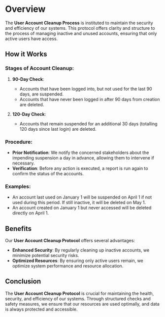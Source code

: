 # Overview

The **User Account Cleanup Process** is instituted to maintain the security and efficiency of our systems. This protocol offers clarity and structure to the process of managing inactive and unused accounts, ensuring that only active users have access.

## How it Works

### Stages of Account Cleanup:

1. **90-Day Check**: 
    - Accounts that have been logged into, but not used for the last 90 days, are suspended.
    - Accounts that have never been logged in after 90 days from creation are deleted.

2. **120-Day Check**:
    - Accounts that remain suspended for an additional 30 days (totalling 120 days since last login) are deleted.
    
### Procedure:

- **Prior Notification**: We notify the concerned stakeholders about the impending suspension a day in advance, allowing them to intervene if necessary.
- **Verification**: Before any action is executed, a report is run again to confirm the status of the accounts.

### Examples:

- An account last used on January 1 will be suspended on April 1 if not used during this period. If still inactive, it will be deleted on May 1.
- An account created on January 1 but never accessed will be deleted directly on April 1.

## Benefits

Our **User Account Cleanup Protocol** offers several advantages:

- **Enhanced Security**: By regularly cleaning up inactive accounts, we minimize potential security risks.
- **Optimized Resources**: By ensuring only active users remain, we optimize system performance and resource allocation.

## Conclusion

The **User Account Cleanup Protocol** is crucial for maintaining the health, security, and efficiency of our systems. Through structured checks and safety measures, we ensure that our resources are used optimally, and data is always protected and accessible.
